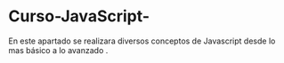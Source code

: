 # Curso-JavaScript-
En este apartado se realizara diversos conceptos de Javascript desde lo mas básico a lo avanzado .
